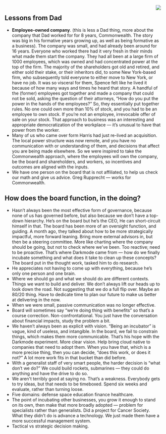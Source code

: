<img align="right" src="https://github.com/braingu/tadpole/blob/master/images/TLP/TLPAmber.png">


## Lessons from Dad

*   **Employee-owned company**. (this is less a Dad thing, more about the company that Dad worked for for 8 years, Commonwealth. The story was big in his formative years growing up, as well as being formative as a business). The company was small, and had already been around for 16 years. Everyone who worked there had it very fresh in their minds what made them start the company. They had all been at a large firm of 1000 employees, which was owned and had concentrated power at the top of the firm. The majority of the shareholders got old and retired, and either sold their stake, or their inheritors did, to some New York-based firm, who subsequently told everyone to either move to New York, or have no job. It was so visceral for them, Spence felt like he lived it because of how many ways and times he heard that story. A handful of the (former) employees got together and made a company that could not be sold, asking the question of their attorneys, “How do you put the power in the hands of the employees?” So, they essentially put together rules. No one could own more than 10% of stock, and you had to be an employee to own stock. If you’re not an employee, irrevocable offer of sale on your stock. That approach to business was an interesting and appropriate democratization of the workplace — it’s unusual to have that power from the worker.
*   Many of us who came over form Harris had just re-lived an acquisition. The local power structure was now remote, and you have no communication with or understanding of them, and decisions that affect you are being made elsewhere. So we were inspired to take the Commonwealth approach, where the employees will own the company, be the board and shareholders, and workers, so incentives and outcomes are aligned with the inputs.
*   We have one person on the board that is not affiliated, to help us check our math and give us advice. Greg Rupprecht — works for Commonwealth.


## How does the board function, in the doing?

*   Hasn’t always been the most effective form of governance, because none of us has governed before, but also because we don’t have a top-down hierarchy. He’s on the board but he’s the CEO, He can short-circuit himself in that. The board has been more of an oversight function, and guiding. A month ago, they talked about how to be more strategically impactful, more forward leaning. Bring more external advisors in, but then be a steering committee. More like charting where the company should be going, but not to check where we’ve been. Too reactive; need to be proactive. That’s where Darkmode came from — how do we finally incubate something and what does it take to clean up these concepts? The board put in the thought work, tasked him to do research.
*   He appreciates not having to come up with everything, because he’s only one person and one brain.
*   Where we should go and what we should do are different contexts. Things we want to build and deliver. We don’t always lift our heads up to look down the road. Not suggesting that we do a full flip over. Maybe an 80/20 thing. Have to dedicate time to plan our future to make us better at delivering in the now.
*   When we were small, passive communication was no longer effective.
*   Board will sometimes say “we’re doing thing with benefits” so that’s a course correction. Non-confrontational. You just have the conversation about financial impacts, study the problem a bit.
*   We haven’t always been as explicit with vision. “Being an incubator” is vague, kind of useless, and intangible. In the board, we fail to constrain things, which makes them more communicable. That’s his hope with the Darkmode experiment. More clear vision. Help bring cloud native to companies that need to adopt them. When you have that, which is a more precise thing, then you can decide, “does this work, or does it not?”  A lot more work fits in that bucket than did before.
*   With a generalist staff of very smart people, the harder decision is “what don’t we do?” We could build rockets, submarines — they could do anything and have the drive to do so.
*   We aren't terribly good at saying no. That’s a weakness. Everybody gets to try ideas, but that needs to be timeboxed. Spend six weeks and evaluate, rather than turning loose.
*   Five domains: defense space education finance healthcare.
*   The point of incubating other businesses, you grow it enough to stand on its own, then make that more broadly adopted — problem for specialists rather than generalists. Did a project for Cancer Society. What they didn’t do is advance a technology. We just made them have a more successful management system.
*   Tactical vs strategic decision making.

